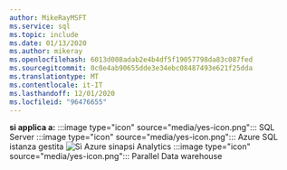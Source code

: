 ```yaml
---
author: MikeRayMSFT
ms.service: sql
ms.topic: include
ms.date: 01/13/2020
ms.author: mikeray
ms.openlocfilehash: 6013d008adab2e4b4df5f19057798da83c087fed
ms.sourcegitcommit: 0c0e4ab90655dde3e34ebc08487493e621f25dda
ms.translationtype: MT
ms.contentlocale: it-IT
ms.lasthandoff: 12/01/2020
ms.locfileid: "96476655"
---
```

<Token>**si applica a:** :::image type="icon" source="media/yes-icon.png"::: SQL Server :::image type="icon" source="media/yes-icon.png"::: Azure SQL istanza gestita ![ Sì ](media/yes-icon.png) Azure sinapsi Analytics :::image type="icon" source="media/yes-icon.png"::: Parallel Data warehouse</Token>
